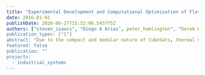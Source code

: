 ```yaml
---
title: "Experimental Development and Computational Optimization of Flat Heat Pipes for CubeSat Applications"
date: 2016-01-01
publishDate: 2020-06-27T15:52:06.543775Z
authors: ["steven_isaacs", "Diego A Arias", peter_hamlington", "Derek Hengeveld"]
publication_types: ["1"]
abstract: "Due to the compact and modular nature of CubeSats, thermal management has become a major bottleneck in system design and performance. In this study, we outline the development, initial testing, and modeling of a ﬂat, conformable, lightweight, and efﬁcient two-phase heat strap called FlexCool, currently being developed at Roccor1. Using acetone as the working ﬂuid, the heat strap has an average effective thermal conductivity of 2,149 W/m-K, which is approximately four times greater than the thermal conductivity of pure copper. Moreover, the heat strap has a total thickness of only 0.86 mm and is able to withstand internal vapor pressures as high as 930 kPa, demonstrating the suitability of the heat strap for orbital environments where pressure differences can be large. A reduced-order, closed-form theoretical model has been developed in order to predict the maximum heat load achieved by the heat strap for different design and operating parameters. The model is validated using experimental measurements and is used here in combination with a genetic algorithm to optimize the design of the heat strap with respect to maximizing heat transport capability."
featured: false
publication: ""
projects:
  - industrial_systems
---
```


